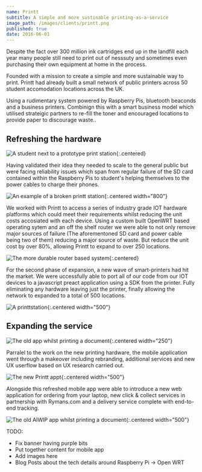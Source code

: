 ```yaml
---
name: Printt
subtitle: A simple and more sustinable printing-as-a-service
image_path: /images/clients/printt.png
published: true
date: 2016-06-01
---
```


Despite the fact over 300 million ink cartridges end up in the landfill each year many people still
need to print out of nesssuty and sometimes even purchasing their own equipment at home in the process.

Founded with a mission to create a simple and more sustainable way to print. Printt had already built a small 
network of public printers across 50 student accomodation locations across the UK. 

Using a rudimentary system
powered by Raspberry Pis, bluetooth beaconds and a business printers. Combinign this with  a smart business model 
which utilised strateigic partners to re-fill the toner and encouraged locations to provide paper to discourage
waste..

## Refreshing the hardware

![A student next to a prototype print station](/images/printt/1.jpeg){:.centered}

Having validated their idea they needed to scale to the general public but were facing reliability issues which
span from regular failure of the SD card contained within the Raspberry Pis to student's helping themselves to the
power cables to charge their phones.

![An example of a broken printt station](/images/printt/2.jpg){:.centered width="800"}

We worked with Printt to access a series of industry grade IOT hardware platforms which could meet their
requirements whilst reducing the unit costs accosiated with each device. Using a custom built OpenWRT based
operating sytem and an off the shelf router we were able to not only remove major sources of failure (The
aforementoned SD card and power cable being two of them) reducing a major source of waste. But reduce the unit cost by over 80%, allowing Printt to expand to over 250 locations.

![The more durable router based system](/images/printt/3.jpg){:.centered}

For the second phase of expansion, a new wave of smart-printers had hit the market. We were uccessfully able to
port all of our code from our IOT devices to a javascript preact application using a SDK from the printer. Fully
eliminating any hardware leaving just the printer, finally allowing the network to expanded to a total of 500 
locations.

![A printtstation](/images/printt/4.jpeg){:.centered width="500"}

## Expanding the service

![The old app whilst printing a document](/images/printt/5.jpg){:.centered width="250"}

Parralel to the work on the new printing hardware, the mobile application went through a makeover including
rebranding, additional services and new UX userflow based on UX research carried out. 


![The new Printt appt](/images/printt/6.png){:.centered width="500"}

Alongside this refreshed
mobile app were able to introduce a new web application for ordering from your laptop, new click & collect services
in partnership with Rymans.com and a delivery service complete with end-to-end tracking.

![The old AIWIP app whilst printing a document](/images/printt/5.jpg){:.centered width="500"}



TODO:
- Fix banner having purple bits
- Put together content for mobile app
- Add images here
- Blog Posts about the tech details around Raspberry Pi -> Open WRT
